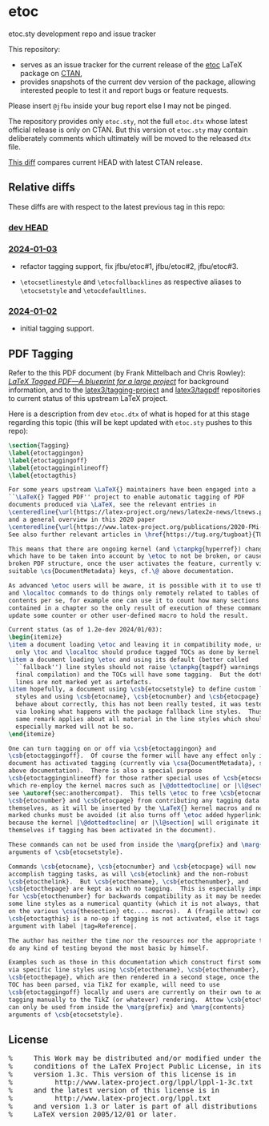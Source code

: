 # etoc

etoc.sty development repo and issue tracker

This repository:
- serves as an issue tracker for the current release of the [etoc](https://ctan.org/pkg/etoc) LaTeX package on [CTAN](https://ctan.org),
- provides snapshots of the current dev version of the package, allowing interested people to test it and report bugs or feature requests.

Please insert `@jfbu` inside your bug report else I may not be pinged.

The repository provides only `etoc.sty`, not the full `etoc.dtx` whose latest official release is only on CTAN.  But this version ot `etoc.sty` may contain deliberately comments which ultimately will be moved to the released `dtx` file.

[This diff](https://github.com/jfbu/etoc/compare/1.2d-2023-10-29...HEAD) compares current HEAD with latest CTAN release.

## Relative diffs

These diffs are with respect to the latest previous tag in this repo:

### [dev HEAD]

### [2024-01-03]

- refactor tagging support, fix jfbu/etoc#1, jfbu/etoc#2, jfbu/etoc#3.

- `\etocsetlinestyle` and `\etocfallbacklines` as respective aliases to `\etocsetstyle` and `\etocdefaultlines`.

### [2024-01-02]

- initial tagging support.


## PDF Tagging

Refer to the this PDF document (by Frank Mittelbach and Chris Rowley): [*LaTeX Tagged PDF—A blueprint for a large project*](https://www.latex-project.org/publications/2020-FMi-TUB-tb129mitt-tagpdf.pdf) for background information, and to the [latex3/tagging-project](https://github.com/latex3/tagging-project) and [latex3/tagpdf](https://github.com/latex3/tagpdf) repositories to current status of this upstream LaTeX project.

Here is a description from dev `etoc.dtx` of what is hoped for at this stage regarding this topic (this will be kept updated with `etoc.sty` pushes to this repo):

```latex
\section{Tagging}
\label{etoctaggingon}
\label{etoctaggingoff}
\label{etoctagginginlineoff}
\label{etoctagthis}

For some years upstream \LaTeX{} maintainers have been engaged into a
``\LaTeX{} Tagged PDF'' project to enable automatic tagging of PDF
documents produced via \LaTeX, see the relevant entries in
\centeredline{\url{https://latex-project.org/news/latex2e-news/ltnews.pdf}}
and a general overview in this 2020 paper
\centeredline{\url{https://www.latex-project.org/publications/2020-FMi-TUB-tb129mitt-tagpdf.pdf}}
See also further relevant articles in \href{https://tug.org/tugboat}{TUGboat}.

This means that there are ongoing kernel (and \ctanpkg{hyperref}) changes
which have to be taken into account by \etoc to not be broken, or cause a
broken PDF structure, once the user activates the feature, currently via usage of
suitable \cs{DocumentMetadata} keys, cf.\@ above documentation.

As advanced \etoc users will be aware, it is possible with it to use the \toc
and \localtoc commands to do things only remotely related to tables of
contents per se, for example one can use it to count how many sections are
contained in a chapter so the only result of execution of these commands is to
update some counter or other user-defined macro to hold the result.

Current status (as of 1.2e-dev 2024/01/03):
\begin{itemize}
\item a document loading \etoc and leaving it in compatibility mode, using
  only \toc and \localtoc should produce tagged TOCs as done by kernel code,
\item a document loading \etoc and using its default (better called
  ``fallback'') line styles should not raise \ctanpkg{tagpdf} warnings (after
  final compilation) and the TOCs will have some tagging.  But the dotted
  lines are not marked yet as artefacts.
\item hopefully, a document using \csb{etocsetstyle} to define custom line
  styles and using \csb{etocname}, \csb{etocnumber} and \csb{etocpage} should
  behave about correctly, this has not been really tested, it was tested only
  via looking what happens with the package fallback line styles.  Thus the
  same remark applies about all material in the line styles which should be
  especially marked will not be so. 
\end{itemize}

One can turn tagging on or off via \csb{etoctaggingon} and
\csb{etoctaggingoff}.  Of course the former will have any effect only if the
document has activated tagging (currently via \csa{DocumentMetadata}, see
above documentation).  There is also a special purpose
\csb{etoctagginginlineoff} for those rather special uses of \csb{etocsetstyle}
which re-employ the kernel macros such as |\@dottedtocline| or |\l@section|,
see \autoref{sec:anothercompat}.  This tells \etoc to free \csb{etocname},
\csb{etocnumber} and \csb{etocpage} from contributing any tagging data by
themselves, as it will be inserted by the \LaTeX{} kernel macros and nested
marked chunks must be avoided (it also turns off \etoc added hyperlinking
because the kernel |\@dottedtocline| or |\l@section| will originate it by
themselves if tagging has been activated in the document).

These commands can not be used from inside the \marg{prefix} and \marg{contents}
arguments of \csb{etocsetstyle}.

Commands \csb{etocname}, \csb{etocnumber} and \csb{etocpage} will now
accomplish tagging tasks, as will \csb{etoclink} and the non-robust
\csb{etocthelink}.  But \csb{etocthename}, \csb{etocthenumber}, and
\csb{etocthepage} are kept as with no tagging.  This is especially important
for \csb{etocthenumber} for backwards compatibility as it may be needed in
some line styles as a numerical quantity (which it is not always, that depends
on the various \csa{thesection} etc.... macros).  A (fragile attow) command
\csb{etoctagthis} is a no-op if tagging is not activated, else it tags its
argument with label |tag=Reference|.

The author has neither the time nor the resources nor the appropriate tools to
do any kind of testing beyond the most basic by himself.

Examples such as those in this documentation which construct first some data
via specific line styles using \csb{etocthename}, \csb{etocthenumber},
\csb{etocthepage}, which are then rendered in a second stage, once the whole
TOC has been parsed, via TikZ for example, will need to use
\csb{etoctaggingoff} locally and users are currently on their own to add
tagging manually to the TikZ (or whatever) rendering.  Attow \csb{etoctagthis}
can only be used from inside the \marg{prefix} and \marg{contents}
arguments of \csb{etocsetstyle}.
```

## License

<pre>
%     This Work may be distributed and/or modified under the
%     conditions of the LaTeX Project Public License, in its
%     version 1.3c. This version of this license is in
%          http://www.latex-project.org/lppl/lppl-1-3c.txt
%     and the latest version of this license is in
%          http://www.latex-project.org/lppl.txt
%     and version 1.3 or later is part of all distributions of
%     LaTeX version 2005/12/01 or later.
</pre>

[dev HEAD]: https://github.com/jfbu/etoc/compare/2024-01-03...HEAD
[2024-01-03]: https://github.com/jfbu/etoc/compare/2024-01-02...2024-01-03
[2024-01-02]: https://github.com/jfbu/etoc/compare/1.2d-2023-10-29...2024-01-02
